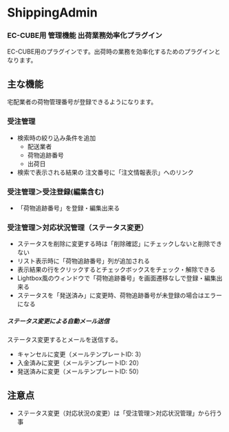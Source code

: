 ShippingAdmin
=============
### EC-CUBE用 管理機能 出荷業務効率化プラグイン
EC-CUBE用のプラグインです。出荷時の業務を効率化するためのプラグインとなります。

## 主な機能
宅配業者の荷物管理番号が登録できるようになります。

### 受注管理
- 検索時の絞り込み条件を追加
    - 配送業者
    - 荷物追跡番号
    - 出荷日
- 検索で表示される結果の 注文番号に「注文情報表示」へのリンク

### 受注管理＞受注登録(編集含む)
- 「荷物追跡番号」を登録・編集出来る

### 受注管理＞対応状況管理（ステータス変更）
- ステータスを削除に変更する時は「削除確認」にチェックしないと削除できない
- リスト表示時に「荷物追跡番号」列が追加される
- 表示結果の行をクリックするとチェックボックスをチェック・解除できる
- Lightbox風のウィンドウで「荷物追跡番号」を画面遷移なしで登録・編集出来る
- ステータスを「発送済み」に変更時、荷物追跡番号が未登録の場合はエラーになる

##### ステータス変更による自動メール送信
ステータス変更するとメールを送信する。

- キャンセルに変更（メールテンプレートID: 3）
- 入金済みに変更（メールテンプレートID: 20）
- 発送済みに変更（メールテンプレートID: 50）


## 注意点
- ステータス変更（対応状況の変更）は「受注管理＞対応状況管理」から行う事
